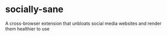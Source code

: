 # socially-sane
A cross-browser extension that unbloats social media websites and render them healthier to use
